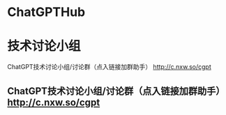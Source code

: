 # ChatGPTHub

# 技术讨论小组
ChatGPT技术讨论小组/讨论群（点入链接加群助手） http://c.nxw.so/cgpt

ChatGPT技术讨论小组/讨论群（点入链接加群助手） http://c.nxw.so/cgpt
---

